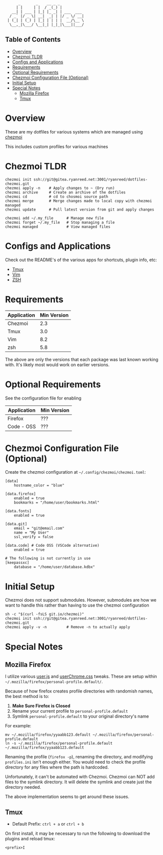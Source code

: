 ```
      _       _    __ _ _           
     | |     | |  / _(_) |          
   __| | ___ | |_| |_ _| | ___  ___ 
  / _` |/ _ \| __|  _| | |/ _ \/ __|
 | (_| | (_) | |_| | | | |  __/\__ \
  \__,_|\___/ \__|_| |_|_|\___||___/
```

## Table of Contents

<!-- vim-markdown-toc GFM -->

* [Overview](#overview)
* [Chezmoi TLDR](#chezmoi-tldr)
* [Configs and Applications](#configs-and-applications)
* [Requirements](#requirements)
* [Optional Requirements](#optional-requirements)
* [Chezmoi Configuration File (Optional)](#chezmoi-configuration-file-optional)
* [Initial Setup](#initial-setup)
* [Special Notes](#special-notes)
    * [Mozilla Firefox](#mozilla-firefox)
    * [Tmux](#tmux)

<!-- vim-markdown-toc -->

# Overview

These are my dotfiles for various systems which are managed using [chezmoi](https://www.chezmoi.io/)

This includes custom profiles for various machines


# Chezmoi TLDR

```
chezmoi init ssh://git@gitea.ryanreed.net:3001/ryanreed/dotfiles-chezmoi.git
chezmoi apply -n    # Apply changes to ~ (Dry run)
chezmoi archive     # Create an archive of the dotfiles
chezmoi cd          # cd to chosmoi source path
chezmoi merge       # Merge changes made to local copy with chezmoi managed
chezmoi update      # Pull latest version from git and apply changes

chezmoi add ~/.my_file      # Manage new file
chezmoi forget ~/.my_file   # Stop managing a file
chezmoi managed             # View managed files
```


# Configs and Applications

Check out the README's of the various apps for shortcuts, plugin info, etc:

* [Tmux](dot_tmux/README.md)
* [Vim](dot_vim/README.md)
* [ZSH](dot_zsh/README.md)


# Requirements

| Application | Min Version |
| ----------- | ----------- |
| Chezmoi     | 2.3         |
| Tmux        | 3.0         |
| Vim         | 8.2         |
| zsh         | 5.8         |

The above are only the versions that each package was last known working with. It's likely most would work on earlier versions.

# Optional Requirements

See the configuration file for enabling

| Application | Min Version |
| ----------- | ----------- |
| Firefox     | ???         |
| Code - OSS  | ???         |


# Chezmoi Configuration File (Optional)

Create the chezmoi configuration at `~/.config/chezmoi/chezmoi.toml`:

```
[data]
    hostname_color = "blue"

[data.firefox]
    enabled = true
    bookmarks = "/home/user/bookmarks.html"

[data.fonts]
    enabled = true

[data.git]
    email = "git@email.com"
    name = "My User"
    ssl_verify = false

[data.code] # Code OSS (VSCode alternative)
    enabled = true

# The following is not currently in use
[keepassxc]
    database = "/home/user/database.kdbx"
```


# Initial Setup

Chezmoi does not support submodules. However, submodules are how we want to handle this rather than having to use the chezmoi configuration

```
sh -c "$(curl -fsLS git.io/chezmoi)"
chezmoi init ssh://git@gitea.ryanreed.net:3001/ryanreed/dotfiles-chezmoi.git
chezmoi apply -v -n         # Remove -n to actually apply
```


# Special Notes

## Mozilla Firefox

I utilize various [user.js](private_dot_mozilla/private_firefox/private_personal-profile.default/user.js.tmpl) and [userChrome.css](private_dot_mozilla/private_firefox/private_personal-profile.default/chrome/userChrome.css) tweaks. These are setup within `~/.mozilla/firefox/personal-profile.default/`.

Because of how firefox creates profile directories with randomish names, the best method is to:

1. **Make Sure Firefox is Closed**
2. Rename your current profile to `personal-profile.default`
3. Symlink `personal-profile.default` to your original directory's name

For example:

```
mv ~/.mozilla/firefox/yyaabb123.default ~/.mozilla/firefox/personal-profile.default
ln -s ~/.mozilla/firefox/personal-profile.default ~/.mozilla/firefox/yyaabb123.default
```

Renaming the profile (`firefox -p`), renaming the directory, and modifying `profiles.ini` isn't enough either. You would need to check the profile directory for any files where the path is hardcoded.

Unfortunately, it can't be automated with Chezmoi. Chezmoi can NOT add files to the symlink directory. It will delete the symlink and create just the directory needed.

The above implementation seems to get around these issues.


## Tmux

* Default Prefix: `ctrl + a` or `ctrl + b`

On first install, it may be necessary to run the following to download the plugins and reload tmux:

```
<prefix>I
```
